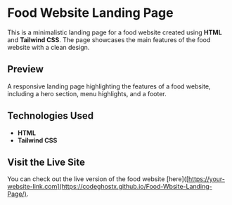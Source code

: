 # Food Website Landing Page

This is a minimalistic landing page for a food website created using **HTML** and **Tailwind CSS**. The page showcases the main features of the food website with a clean design.

## Preview
A responsive landing page highlighting the features of a food website, including a hero section, menu highlights, and a footer.

## Technologies Used
- **HTML**
- **Tailwind CSS**

## Visit the Live Site
You can check out the live version of the food website [here]([https://your-website-link.com](https://codeghostx.github.io/Food-Wbsite-Landing-Page/).
